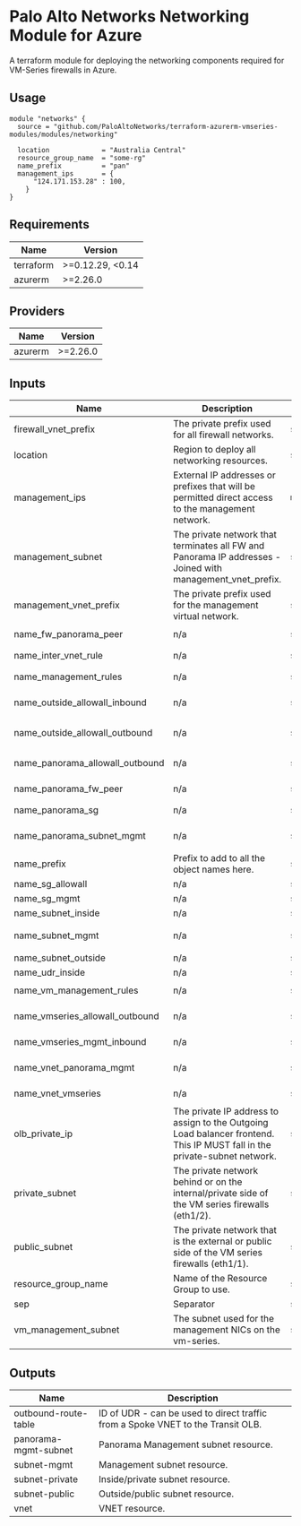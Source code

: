 Palo Alto Networks Networking Module for Azure
===========

A terraform module for deploying the networking components required for VM-Series firewalls in Azure.

Usage
-----

```hcl
module "networks" {
  source = "github.com/PaloAltoNetworks/terraform-azurerm-vmseries-modules/modules/networking"

  location             = "Australia Central"
  resource_group_name  = "some-rg"
  name_prefix          = "pan"
  management_ips       = {
      "124.171.153.28" : 100,
    }
}
```

<!-- BEGINNING OF PRE-COMMIT-TERRAFORM DOCS HOOK -->
## Requirements

| Name | Version |
|------|---------|
| terraform | >=0.12.29, <0.14 |
| azurerm | >=2.26.0 |

## Providers

| Name | Version |
|------|---------|
| azurerm | >=2.26.0 |

## Inputs

| Name | Description | Type | Default | Required |
|------|-------------|------|---------|:--------:|
| firewall\_vnet\_prefix | The private prefix used for all firewall networks. | `string` | `"10.110."` | no |
| location | Region to deploy all networking resources. | `string` | n/a | yes |
| management\_ips | External IP addresses or prefixes that will be permitted direct access to the management network. | `map(any)` | n/a | yes |
| management\_subnet | The private network that terminates all FW and Panorama IP addresses - Joined with management\_vnet\_prefix. | `string` | `"0.0/24"` | no |
| management\_vnet\_prefix | The private prefix used for the management virtual network. | `string` | `"10.255."` | no |
| name\_fw\_panorama\_peer | n/a | `string` | `"fw-panorama-peer"` | no |
| name\_inter\_vnet\_rule | n/a | `string` | `"inter-vnet-rule"` | no |
| name\_management\_rules | n/a | `string` | `"panorama-mgmt-sgrule"` | no |
| name\_outside\_allowall\_inbound | n/a | `string` | `"outside-allowall-inbound"` | no |
| name\_outside\_allowall\_outbound | n/a | `string` | `"outside-allowall-outbound"` | no |
| name\_panorama\_allowall\_outbound | n/a | `string` | `"panorama-allowall-outbound"` | no |
| name\_panorama\_fw\_peer | n/a | `string` | `"panorama-fw-peer"` | no |
| name\_panorama\_sg | n/a | `string` | `"sg-panorama-mgmt"` | no |
| name\_panorama\_subnet\_mgmt | n/a | `string` | `"net-panorama-mgmt"` | no |
| name\_prefix | Prefix to add to all the object names here. | `string` | n/a | yes |
| name\_sg\_allowall | n/a | `string` | `"sg-allowall"` | no |
| name\_sg\_mgmt | n/a | `string` | `"sg-vmmgmt"` | no |
| name\_subnet\_inside | n/a | `string` | `"net-inside"` | no |
| name\_subnet\_mgmt | n/a | `string` | `"net-vmseries-mgmt"` | no |
| name\_subnet\_outside | n/a | `string` | `"net-outside"` | no |
| name\_udr\_inside | n/a | `string` | `"udr-inside"` | no |
| name\_vm\_management\_rules | n/a | `string` | `"vm-mgmt-sgrule"` | no |
| name\_vmseries\_allowall\_outbound | n/a | `string` | `"vmseries-allowall-outbound"` | no |
| name\_vmseries\_mgmt\_inbound | n/a | `string` | `"vmseries-mgmt-inbound"` | no |
| name\_vnet\_panorama\_mgmt | n/a | `string` | `"vnet-panorama-mgmt"` | no |
| name\_vnet\_vmseries | n/a | `string` | `"vnet-vmseries"` | no |
| olb\_private\_ip | The private IP address to assign to the Outgoing Load balancer frontend. This IP MUST fall in the private-subnet network. | `string` | `"10.110.0.21"` | no |
| private\_subnet | The private network behind or on the internal/private side of the VM series firewalls (eth1/2). | `string` | `"0.0/24"` | no |
| public\_subnet | The private network that is the external or public side of the VM series firewalls (eth1/1). | `string` | `"129.0/24"` | no |
| resource\_group\_name | Name of the Resource Group to use. | `string` | n/a | yes |
| sep | Separator | `string` | `"-"` | no |
| vm\_management\_subnet | The subnet used for the management NICs on the vm-series. | `string` | `"255.0/24"` | no |

## Outputs

| Name | Description |
|------|-------------|
| outbound-route-table | ID of UDR - can be used to direct traffic from a Spoke VNET to the Transit OLB. |
| panorama-mgmt-subnet | Panorama Management subnet resource. |
| subnet-mgmt | Management subnet resource. |
| subnet-private | Inside/private subnet resource. |
| subnet-public | Outside/public subnet resource. |
| vnet | VNET resource. |

<!-- END OF PRE-COMMIT-TERRAFORM DOCS HOOK -->
